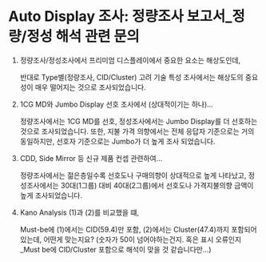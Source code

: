 # Auto Display 조사: 정량조사 보고서_정량/정성 해석 관련 문의



1. 정량조사/정성조사에서 프리미엄 디스플레이에서 중요한 요소는 해상도인데, 

   반대로 Type별(정량조사, CID/Cluster) 고려 기술 특성 조사에서는  해상도의 중요성이 매우 떨어지는 것으로 조사되었습니다.

2. 1CG MD와 Jumbo Display 선호 조사에서 (상대적이기는 하나)...

   정량조사에서는 1CG MD를 선호, 정성조사에서는 Jumbo Display를 더 선호하는 것으로 조사되었습니다. 
   또한, 지불 가격 의향에서는 전체 응답자 기준으로는 거의 동일하지만, 선호자 기준으로는 Jumbo가 더 높게 조사 되었습니다. 

3. CDD, Side Mirror 등 신규 제품 컨셉 관련하여...

   정량조사에서는 젊은층일수록 선호도나 구매의향이 상대적으로 높게 나타났고, 
   정성조사에서는 30대(1그룹) 대비 40대(2그룹)에서 선호도나 가격지불의향 금액이 높게 조사되었습니다. 

4. Kano Analysis (1)과 (2)를 비교했을 떄,  

   Must-be에 (1)에서는 CID(59.4)만 포함, (2)에서는 Cluster(47.4)까지 포함되어 있는데, 어떤게 맞는지요? 
   (숫자가 50이 넘어야하는건지. 혹은 표시 오류인지_Must be에 CID/Cluster 포함으로 해석이 맞을 것 같습니다만...)

